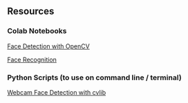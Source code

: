 ## Resources

### Colab Notebooks
[Face Detection with OpenCV](https://colab.research.google.com/drive/1ZQmBY5_uBhHHEuLx8605uoyTi7868bAx)

[Face Recognition](https://colab.research.google.com/drive/1W8U_zXpB_iTp_x7FHYaNaeDEzU28MYxZ)

### Python Scripts (to use on command line / terminal)

[Webcam Face Detection with cvlib](https://github.com/arunponnusamy/cvlib/blob/master/examples/face_detection_webcam.py)
